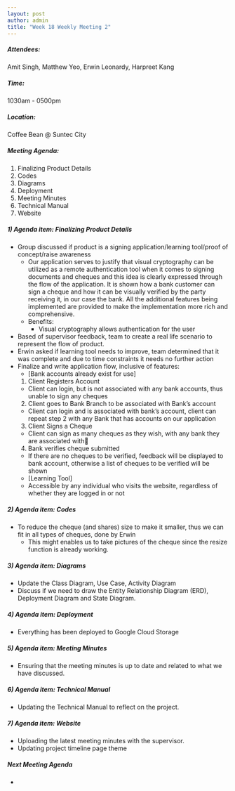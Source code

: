 ```yaml
---
layout: post
author: admin
title: "Week 18 Weekly Meeting 2"
---
```


##### Attendees:
Amit Singh, Matthew Yeo, Erwin Leonardy, Harpreet Kang

##### Time:
1030am - 0500pm

##### Location: 
Coffee Bean @ Suntec City

##### Meeting Agenda:
1. Finalizing Product Details
2. Codes
3. Diagrams
4. Deployment
5. Meeting Minutes
6. Technical Manual
7. Website


##### 1) Agenda item: Finalizing Product Details
- Group discussed if product is a signing application/learning tool/proof of concept/raise awareness
  - Our application serves to justify that visual cryptography can be utilized as a remote authentication tool when it comes to signing documents and cheques and this idea is clearly expressed through the flow of the application. It is shown how a bank customer can sign a cheque and how it can be visually verified by the party receiving it, in our case the bank. All the additional features being implemented are provided to make the implementation more rich and comprehensive.
  - Benefits:
     - Visual cryptography allows authentication for the user
- Based of supervisor feedback, team to create a real life scenario to represent the flow of product.
- Erwin asked if learning tool needs to improve, team determined that it was complete and due to time constraints it  needs no further action
- Finalize and write application flow, inclusive of features:
  - [Bank accounts already exist for use]
  1. Client Registers Account
    - Client can login, but is not associated with any bank accounts, thus unable to sign any cheques
  2. Client goes to Bank Branch to be associated with Bank’s account
    - Client can login and is associated with bank’s account, client can repeat step 2 with any Bank that has accounts on our application
  3. Client Signs a Cheque
    - Client can sign as many cheques as they wish, with any bank they are associated with
  4. Bank verifies cheque submitted
    - If there are no cheques to be verified, feedback will be displayed to bank account, otherwise a list of cheques to be verified will be shown
  - [Learning Tool]
   - Accessible by any individual who visits the website, regardless of whether they are logged in or not

##### 2) Agenda item: Codes
- To reduce the cheque (and shares) size to make it smaller, thus we can fit in all types of cheques, done by Erwin
   - This might enables us to take pictures of the cheque since the resize function is already working.

##### 3) Agenda item: Diagrams
- Update the Class Diagram, Use Case, Activity Diagram
- Discuss if we need to draw the Entity Relationship Diagram (ERD), Deployment Diagram and State Diagram.

##### 4) Agenda item: Deployment
- Everything has been deployed to Google Cloud Storage

##### 5) Agenda item: Meeting Minutes
- Ensuring that the meeting minutes is up to date and related to what we have discussed.

##### 6) Agenda item: Technical Manual
- Updating the Technical Manual to reflect on the project.

##### 7) Agenda item: Website
- Uploading the latest meeting minutes with the supervisor.
- Updating project timeline page theme

##### Next Meeting Agenda
- 
